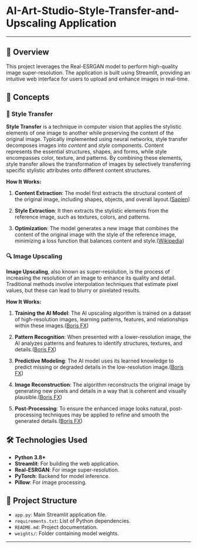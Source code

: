 # AI-Art-Studio-Style-Transfer-and-Upscaling Application

---

## 🚀 Overview

This project leverages the Real-ESRGAN model to perform high-quality image super-resolution. The application is built using Streamlit, providing an intuitive web interface for users to upload and enhance images in real-time.

## 🧠 Concepts

### 🎨 Style Transfer

**Style Transfer** is a technique in computer vision that applies the stylistic elements of one image to another while preserving the content of the original image. Typically implemented using neural networks, style transfer decomposes images into *content* and *style* components. Content represents the essential structures, shapes, and forms, while style encompasses color, texture, and patterns. By combining these elements, style transfer allows the transformation of images by selectively transferring specific stylistic attributes onto different content structures.&#x20;

**How It Works:**

1. **Content Extraction**: The model first extracts the structural content of the original image, including shapes, objects, and overall layout.([Sapien][1])

2. **Style Extraction**: It then extracts the stylistic elements from the reference image, such as textures, colors, and patterns.

3. **Optimization**: The model generates a new image that combines the content of the original image with the style of the reference image, minimizing a loss function that balances content and style.([Wikipedia][2])

### 🔍 Image Upscaling

**Image Upscaling**, also known as super-resolution, is the process of increasing the resolution of an image to enhance its quality and detail. Traditional methods involve interpolation techniques that estimate pixel values, but these can lead to blurry or pixelated results.&#x20;

**How It Works:**

1. **Training the AI Model**: The AI upscaling algorithm is trained on a dataset of high-resolution images, learning patterns, features, and relationships within these images.([Boris FX][3])

2. **Pattern Recognition**: When presented with a lower-resolution image, the AI analyzes patterns and features to identify structures, textures, and details.([Boris FX][3])

3. **Predictive Modeling**: The AI model uses its learned knowledge to predict missing or degraded details in the low-resolution image.([Boris FX][3])

4. **Image Reconstruction**: The algorithm reconstructs the original image by generating new pixels and details in a way that is coherent and visually plausible.([Boris FX][3])

5. **Post-Processing**: To ensure the enhanced image looks natural, post-processing techniques may be applied to refine and smooth the generated details.([Boris FX][3])


## 🛠️ Technologies Used

* **Python 3.8+**
* **Streamlit**: For building the web application.
* **Real-ESRGAN**: For image super-resolution.
* **PyTorch**: Backend for model inference.
* **Pillow**: For image processing.


## 📄 Project Structure

* `app.py`: Main Streamlit application file.
* `requirements.txt`: List of Python dependencies.
* `README.md`: Project documentation.
* `weights/`: Folder containing model weights.


---


[1]: https://www.sapien.io/glossary/definition/neural-style-transfer?utm_source=chatgpt.com "Explanation of Neural Style Transfer | Sapien's AI Glossary"
[2]: https://en.wikipedia.org/wiki/Neural_style_transfer?utm_source=chatgpt.com "Neural style transfer"
[3]: https://blog.imagineersystems.com/blog/what-is-ai-upscaling-and-how-does-it-work/?utm_source=chatgpt.com "What is AI UpScaling And How Does It Work? | Boris FX"
[4]: https://en.wikipedia.org/wiki/StyleGAN?utm_source=chatgpt.com "StyleGAN"
[5]: https://www.geeksforgeeks.org/neural-style-transfer-with-tensorflow/?utm_source=chatgpt.com "Neural Style Transfer with TensorFlow | GeeksforGeeks"
